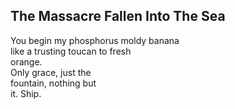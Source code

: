 The Massacre Fallen Into The Sea
--------------------------------
You begin my phosphorus moldy banana  
like a trusting toucan to fresh  
orange.  
Only grace, just the  
fountain, nothing but  
it. Ship.  
